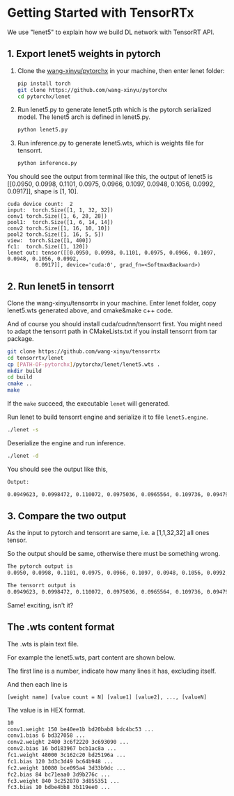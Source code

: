 # Getting Started with TensorRTx

We use "lenet5" to explain how we build DL network with TensorRT API.

## 1. Export lenet5 weights in pytorch

1. Clone the [wang-xinyu/pytorchx](https://github.com/wang-xinyu/pytorchx) in your machine, then enter lenet folder:

    ```bash
    pip install torch
    git clone https://github.com/wang-xinyu/pytorchx
    cd pytorchx/lenet
    ```

2. Run lenet5.py to generate lenet5.pth which is the pytorch serialized model. The lenet5 arch is defined in lenet5.py.

    ```bash
    python lenet5.py
    ```

3. Run inference.py to generate lenet5.wts, which is weights file for tensorrt.

    ```bash
    python inference.py
    ```

You should see the output from terminal like this, the output of lenet5 is [[0.0950, 0.0998, 0.1101, 0.0975, 0.0966, 0.1097, 0.0948, 0.1056, 0.0992, 0.0917]], shape is [1, 10].

```
cuda device count:  2
input:  torch.Size([1, 1, 32, 32])
conv1 torch.Size([1, 6, 28, 28])
pool1:  torch.Size([1, 6, 14, 14])
conv2 torch.Size([1, 16, 10, 10])
pool2 torch.Size([1, 16, 5, 5])
view:  torch.Size([1, 400])
fc1:  torch.Size([1, 120])
lenet out: tensor([[0.0950, 0.0998, 0.1101, 0.0975, 0.0966, 0.1097, 0.0948, 0.1056, 0.0992,
         0.0917]], device='cuda:0', grad_fn=<SoftmaxBackward>)
```

## 2. Run lenet5 in tensorrt

Clone the wang-xinyu/tensorrtx in your machine. Enter lenet folder, copy lenet5.wts generated above, and cmake&make c++ code.

And of course you should install cuda/cudnn/tensorrt first. You might need to adapt the tensorrt path in CMakeLists.txt if you install tensorrt from tar package.

```bash
git clone https://github.com/wang-xinyu/tensorrtx
cd tensorrtx/lenet
cp [PATH-OF-pytorchx]/pytorchx/lenet/lenet5.wts .
mkdir build
cd build
cmake ..
make
```

If the `make` succeed, the executable `lenet` will generated.

Run lenet to build tensorrt engine and serialize it to file `lenet5.engine`.

```bash
./lenet -s
```

Deserialize the engine and run inference.

```bash
./lenet -d
```

You should see the output like this,

```bash
Output:

0.0949623, 0.0998472, 0.110072, 0.0975036, 0.0965564, 0.109736, 0.0947979, 0.105618, 0.099228, 0.0916792,
```

## 3. Compare the two output

As the input to pytorch and tensorrt are same, i.e. a [1,1,32,32] all ones tensor.

So the output should be same, otherwise there must be something wrong.

```bash
The pytorch output is
0.0950, 0.0998, 0.1101, 0.0975, 0.0966, 0.1097, 0.0948, 0.1056, 0.0992, 0.0917

The tensorrt output is
0.0949623, 0.0998472, 0.110072, 0.0975036, 0.0965564, 0.109736, 0.0947979, 0.105618, 0.099228, 0.0916792
```

Same! exciting, isn't it?

## The .wts content format

The .wts is plain text file.

For example the lenet5.wts, part content are shown below.

The first line is a number, indicate how many lines it has, excluding itself.

And then each line is

`[weight name] [value count = N] [value1] [value2], ..., [valueN]`

The value is in HEX format.

```txt
10
conv1.weight 150 be40ee1b bd20bab8 bdc4bc53 ...
conv1.bias 6 bd327058 ...
conv2.weight 2400 3c6f2220 3c693090 ...
conv2.bias 16 bd183967 bcb1ac8a ...
fc1.weight 48000 3c162c20 bd25196a ...
fc1.bias 120 3d3c3d49 bc64b948 ...
fc2.weight 10080 bce095a4 3d33b9dc ...
fc2.bias 84 bc71eaa0 3d9b276c ...
fc3.weight 840 3c252870 3d855351 ...
fc3.bias 10 bdbe4bb8 3b119ee0 ...
```
